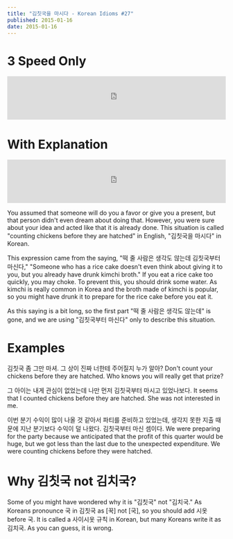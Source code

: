 ```yaml
---
title: "김칫국을 마시다 - Korean Idioms #27"
published: 2015-01-16
date: 2015-01-16
---
```


#  3 Speed Only

<iframe id="audio_iframe" src="https://www.podbean.com/media/player/audio/postId/5450440/url/http%253A%252F%252Fwiseinit.podbean.com%252Fe%252F%25EA%25B9%2580%25EC%25B9%25AB%25EA%25B5%25AD%25EC%259D%2584-%25EB%25A7%2588%25EC%258B%259C%25EB%258B%25A4-korean-idioms-27%252F/initByJs/1/auto/1?skin=11" width="100%" height="100" frameborder="0" scrolling="no"></iframe>

#  With Explanation

<iframe id="audio_iframe" src="https://www.podbean.com/media/player/audio/postId/5450439/url/http%253A%252F%252Fwiseinit.podbean.com%252Fe%252F3-speed-edition-of-%25EA%25B9%2580%25EC%25B9%25AB%25EA%25B5%25AD%25EC%259D%2584-%25EB%25A7%2588%25EC%258B%259C%25EB%258B%25A4%252F/initByJs/1/auto/1?skin=11" width="100%" height="100" frameborder="0" scrolling="no"></iframe>

You assumed that someone will do you a favor or give you a present, but that person didn't even dream about doing that. However, you were sure about your idea and acted like that it is already done. This situation is called "counting chickens before they are hatched" in English, "김칫국을 마시다" in Korean.

This expression came from the saying, "떡 줄 사람은 생각도 않는데 김칫국부터 마신다," "Someone who has a rice cake doesn't even think about giving it to you, but you already have drunk kimchi broth." If you eat a rice cake too quickly, you may choke. To prevent this, you should drink some water. As kimchi is really common in Korea and the broth made of kimchi is popular, so you might have drunk it to prepare for the rice cake before you eat it.

As this saying is a bit long, so the first part "떡 줄 사람은 생각도 않는데" is gone, and we are using "김칫국부터 마신다" only to describe this situation.

#  Examples

김칫국 좀 그만 마셔. 그 상이 진짜 너한테 주어질지 누가 알아?
Don't count your chickens before they are hatched. Who knows you will really get that prize?

그 아이는 내게 관심이 없었는데 나만 먼저 김칫국부터 마시고 있었나보다.
It seems that I counted chickens before they are hatched. She was not interested in me.

이번 분기 수익이 많이 나올 것 같아서 파티를 준비하고 있었는데, 생각지 못한 지출 때문에 지난 분기보다 수익이 덜 나왔다. 김칫국부터 마신 셈이다.
We were preparing for the party because we anticipated that the profit of this quarter would be huge, but we got less than the last due to the unexpected expenditure. We were counting chickens before they were hatched.

#  Why 김칫국 not 김치국?

Some of you might have wondered why it is "김칫국" not "김치국." As Koreans pronounce 국 in 김칫국 as [꾹] not [국], so you should add 시옷 before 국. It is called a 사이시옷 규칙 in Korean, but many Koreans write it as 김치국. As you can guess, it is wrong.